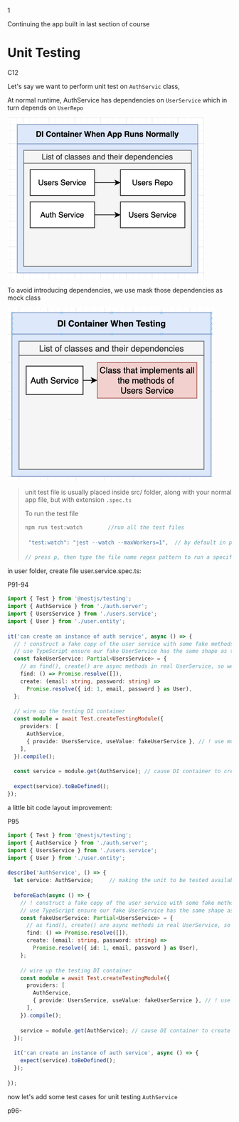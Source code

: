 1





Continuing the app built in last section of course



# Unit Testing

C12



Let's say we want to perform unit test on `AuthServic` class, 

At normal runtime, AuthService has dependencies on `UserService` which in turn depends on `UserRepo`

<img src="./src_md/DI-1.png" style="zoom:50%;" />

To avoid introducing dependencies, we use mask those dependencies as mock class 

<img src="./src_md/DI-2.png" style="zoom:50%;" />



> unit test file is usually placed inside src/ folder, along with your normal app file, but with extension `.spec.ts`
>
> To run the test file
>
> ```ts
> npm run test:watch		//run all the test files  
> 
>  "test:watch": "jest --watch --maxWorkers=1",  // by default in package.json
> 
> // press p, then type the file name regex pattern to run a specific unit test file
> 
> ```
>
> 



in user folder, create file user.service.spec.ts:

P91-94

```ts
import { Test } from '@nestjs/testing';
import { AuthService } from './auth.server';
import { UsersService } from './users.service';
import { User } from './user.entity';

it('can create an instance of auth service', async () => {
  // ! construct a fake copy of the user service with some fake methods
  // use TypeScript ensure our fake UserService has the same shape as the real one
  const fakeUserService: Partial<UsersService> = {
    // as find(), create() are async methods in real UserService, so we need to return a promise
    find: () => Promise.resolve([]),
    create: (email: string, password: string) =>
      Promise.resolve({ id: 1, email, password } as User),
  };

  // wire up the testing DI container
  const module = await Test.createTestingModule({
    providers: [
      AuthService,
      { provide: UsersService, useValue: fakeUserService }, // ! use mock dependency: tell nest to replace the real UserService with the fake one we just constructed
    ],
  }).compile();

  const service = module.get(AuthService); // cause DI container to create a new AuthService instance

  expect(service).toBeDefined();
});
```



a little bit code layout improvement: 

P95

```ts
import { Test } from '@nestjs/testing';
import { AuthService } from './auth.server';
import { UsersService } from './users.service';
import { User } from './user.entity';

describe('AuthService', () => {
  let service: AuthService;		// making the unit to be tested available in good scope

  beforeEach(async () => {
    // ! construct a fake copy of the user service with some fake methods
    // use TypeScript ensure our fake UserService has the same shape as the real one
    const fakeUserService: Partial<UsersService> = {
      // as find(), create() are async methods in real UserService, so we need to return a promise
      find: () => Promise.resolve([]),
      create: (email: string, password: string) =>
        Promise.resolve({ id: 1, email, password } as User),
    };

    // wire up the testing DI container
    const module = await Test.createTestingModule({
      providers: [
        AuthService,
        { provide: UsersService, useValue: fakeUserService }, // ! use mock dependency: tell nest to replace the real UserService with the fake one we just constructed
      ],
    }).compile();

    service = module.get(AuthService); // cause DI container to create a new AuthService instance
  });

  it('can create an instance of auth service', async () => {
    expect(service).toBeDefined();
  });
  
});

```



now let's add some test cases for unit testing `AuthService`

p96-